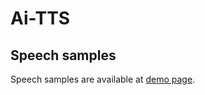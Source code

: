 # Ai-TTS

 

## Speech samples


Speech samples are available at [demo page](https://ttslr.github.io/Ai-TTS/).

